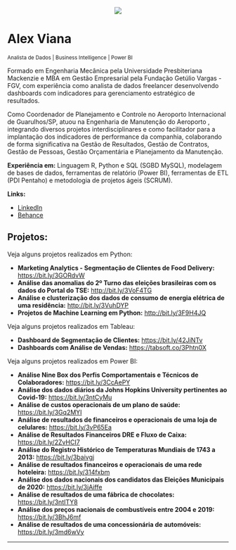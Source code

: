 <p align="center">
  <img src="banner2.png" >
</p>

# Alex Viana
<sub>Analista de Dados | Business Intelligence | Power BI</sub>

Formado em Engenharia Mecânica pela Universidade Presbiteriana Mackenzie e MBA em Gestão Empresarial pela Fundação Getúlio Vargas - FGV, com experiência como analista de dados freelancer desenvolvendo dashboards com indicadores para gerenciamento estratégico de resultados.

Como Coordenador de Planejamento e Controle no Aeroporto Internacional de Guarulhos/SP, atuou na Engenharia de Manutenção do Aeroporto , integrando diversos projetos interdisciplinares e como facilitador para a implantação dos indicadores de performance da companhia, colaborando de forma significativa na Gestão de Resultados, Gestão de Contratos, Gestão de Pessoas, Gestão Orçamentária e Planejamento da Manutenção.

**Experiência em:** Linguagem R, Python e SQL (SGBD MySQL), modelagem de bases de dados, ferramentas de relatório (Power BI), ferramentas de ETL (PDI Pentaho) e metodologia de projetos ágeis (SCRUM).

**Links:**
* [LinkedIn](https://www.linkedin.com/in/alex-fernandes-viana-4414676a/)
* [Behance](https://www.behance.net/alexfviana)


## Projetos:
Veja alguns projetos realizados em Python:

* **Marketing Analytics - Segmentação de Clientes de Food Delivery:** https://bit.ly/3GORdvW
* **Análise das anomalias do 2º Turno das eleições brasileiras com os dados do Portal do TSE:** http://bit.ly/3VoF4TG
* **Análise e clusterização dos dados de consumo de energia elétrica de uma residência:** http://bit.ly/3VuhDYP
* **Projetos de Machine Learning em Python:** http://bit.ly/3F9H4JQ

Veja alguns projetos realizados em Tableau:

* **Dashboard de Segmentação de Clientes:** https://bit.ly/42JiNTv
* **Dashboards com Análise de Vendas:** https://tabsoft.co/3Phtn0X

Veja alguns projetos realizados em Power BI:

* **Análise Nine Box dos Perfis Comportamentais e Técnicos de Colaboradores:** https://bit.ly/3CcAePY
* **Análise dos dados diários da Johns Hopkins University pertinentes ao Covid-19:** https://bit.ly/3ntCyMu
* **Análise de custos operacionais de um plano de saúde:** https://bit.ly/3Gq2MYI
* **Análise de resultados de financeiros e operacionais de uma loja de celulares:** https://bit.ly/3vP65Ea
* **Análise de Resultados Financeiros DRE e Fluxo de Caixa:** https://bit.ly/2ZvHCI7
* **Análise do Registro Histórico de Temperaturas Mundiais de 1743 a 2013:** https://bit.ly/3baivgj
* **Análise de resultados financeiros e operacionais de uma rede hoteleira:** https://bit.ly/314fxbm
* **Análise dos dados nacionais dos candidatos das Eleições Municipais de 2020:** https://bit.ly/3jAiffe
* **Análise de resultados de uma fábrica de chocolates:** https://bit.ly/3ntITY8
* **Análise dos preços nacionais de combustíveis entre 2004 e 2019:** https://bit.ly/3BhJ6mf
* **Análise de resultados de uma concessionária de automóveis:** https://bit.ly/3md6wVy


---
